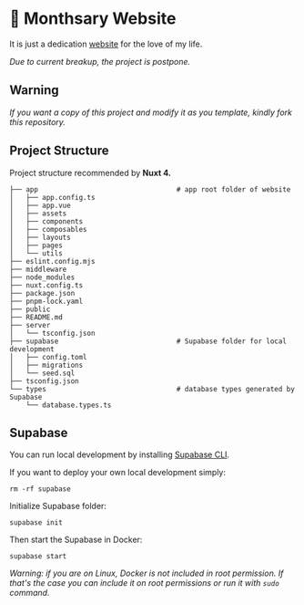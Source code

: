 # 💖 Monthsary Website 
It is just a dedication [website](https://monthsary-web.nuxt.dev/) for the love of my life.

*Due to current breakup, the project is postpone.*

## Warning
*If you want a copy of this project and modify it as you template, kindly fork this repository.*

## Project Structure
Project structure recommended by **Nuxt 4.**
```
├── app                                  # app root folder of website
│   ├── app.config.ts          
│   ├── app.vue
│   ├── assets
│   ├── components
│   ├── composables
│   ├── layouts
│   ├── pages
│   └── utils
├── eslint.config.mjs
├── middleware
├── node_modules
├── nuxt.config.ts
├── package.json
├── pnpm-lock.yaml
├── public
├── README.md
├── server
│   └── tsconfig.json
├── supabase                             # Supabase folder for local development
│   ├── config.toml
│   ├── migrations
│   └── seed.sql
├── tsconfig.json
└── types                                # database types generated by Supabase
    └── database.types.ts
```

## Supabase
You can run local development by installing [Supabase CLI](https://supabase.com/docs/guides/local-development/cli/getting-started).

If you want to deploy your own local development simply:
```
rm -rf supabase
```

Initialize Supabase folder:
```
supabase init
```

Then start the Supabase in Docker:
```
supabase start
```

*Warning: if you are on Linux, Docker is not included in root permission. If that's the case you can include it on root permissions or run it with ```sudo``` command.*
